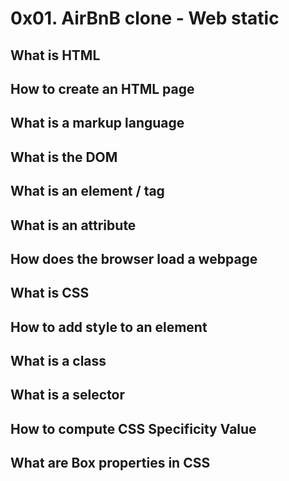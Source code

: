 # 0x01. AirBnB clone - Web static
## What is HTML
## How to create an HTML page
## What is a markup language
## What is the DOM
## What is an element / tag
## What is an attribute
## How does the browser load a webpage
## What is CSS
## How to add style to an element
## What is a class
## What is a selector
## How to compute CSS Specificity Value
## What are Box properties in CSS